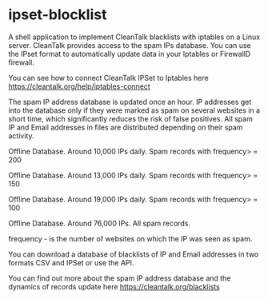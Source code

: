 # ipset-blocklist
A shell application to implement CleanTalk blacklists with iptables on a Linux server.
CleanTalk provides access to the spam IPs database. 
You can use the IPset format to automatically update data in your Iptables or FirewallD firewall.

You can see how to connect CleanTalk IPSet to Iptables here https://cleantalk.org/help/iptables-connect

The spam IP address database is updated once an hour. IP addresses get into the database only if they were marked as spam on several websites in a short time, which significantly reduces the risk of false positives. All spam IP and Email addresses in files are distributed depending on their spam activity.

Offline Database. Around 10,000 IPs daily. Spam records with frequency> = 200

Offline Database. Around 13,000 IPs daily. Spam records with frequency> = 150

Offline Database. Around 19,000 IPs daily. Spam records with frequency> = 100

Offline Database. Around 76,000 IPs. All spam records.

frequency - is the number of websites on which the IP was seen as spam.

You can download a database of blacklists of IP and Email addresses in two formats CSV and IPSet or use the API.

You can find out more about the spam IP address database and the dynamics of records update here https://cleantalk.org/blacklists 
